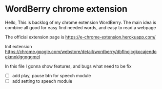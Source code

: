 # WordBerry chrome extension

Hello,
This is backlog of my chrome extension WordBerry.
The main idea is combine all good for easy find needed words, and easy to read a webpage

The official extension page is https://e-chrome-extension.herokuapp.com/

Init extension https://chrome.google.com/webstore/detail/wordberry/dbflnojcgkocajendoekmnklggnggmel

In this file I gonna show features, and bugs what need to be fix

- [ ] add play, pause btn for speech module
- [ ] add setting to speech module
